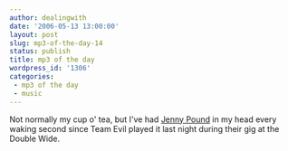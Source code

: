 ```yaml
---
author: dealingwith
date: '2006-05-13 13:00:00'
layout: post
slug: mp3-of-the-day-14
status: publish
title: mp3 of the day
wordpress_id: '1306'
categories:
 - mp3 of the day
 - music
---
```


Not normally my cup o' tea, but I've had [Jenny Pound][1] in my head every
waking second since Team Evil played it last night during their gig at the
Double Wide.

   [1]: http://iaspiretonothing.com/daniel/blog/files/2006/05/Team%20Evil%20-%20%20-%202%20-%20Jenny%20Pound.mp3

